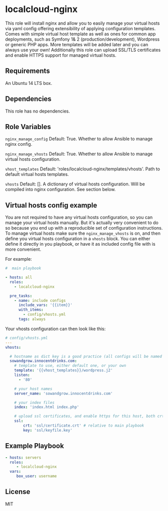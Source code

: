 localcloud-nginx
=========

This role will install nginx and allow you to easily manage your virtual hosts via yaml config offering extensibility of applying configuration templates.
Comes with simple virtual host template as well as ones for common app deployments, such as Symfony 1& 2 (production/development), Wordpress or generic PHP apps. More templates will be added later and you can always use your own!
Additionally this role can upload SSL/TLS certificates and enable HTTPS support for managed virtual hosts.

Requirements
------------

An Ubuntu 14 LTS box.

Dependencies
------------

This role has no dependencies.

Role Variables
--------------

`nginx_manage_config`
Default: True. Whether to allow Ansible to manage nginx config.

`nginx_manage_vhosts`
Default: True.  Whether to allow Ansible to manage virtual hosts configuration.


`vhost_templates`
Default: 'roles/localcloud-nginx/templates/vhosts'. Path to default virtual hosts templates.

`vhosts`
Default: []. A dictionary of virtual hosts configuration. Will be compiled into nginx configuration. See section below.


Virtual hosts config example
----------------

You are not required to have any virtual hosts configuration, so you can manage your virtual hosts manually. But it's actually very convenient to do so because you end up with a reproducible set of configuration instructions.
To manage virtual hosts make sure the `nginx_manage_vhosts` is on, and then define you virtual hosts configuration in a `vhosts` block.
You can either define it directly in you playbook, or have it as included config file with is more convenient.

For example:
```yml
#  main playbook

- hosts: all
  roles:
    - localcloud-nginx

  pre_tasks:
    - name: include configs
      include_vars: '{{item}}'
      with_items:
        - config/vhosts.yml
      tags: always
```

Your vhosts configuration can then look like this:

```yml
# config/vhosts.yml
---
vhosts:

  # hostname as dict key is a good practice (all configs will be named based on this)
  sowandgrow.innocentdrinks.com:
    # template to use, either default one, or your own
    template: '{{vhost_templates}}/wordpress.j2'
    listen:
      - '80'

    # your host names
    server_name: 'sowandgrow.innocentdrinks.com'

    # your index files
    index: 'index.html index.php'

    # upload ssl certificates, and enable https for this host, both crt and key required
    ssl:
        crt: 'ssl/certificate.crt' # relative to main playbook
        key: 'ssl/keyfile.key'
```


Example Playbook
----------------

```yml
- hosts: servers
  roles:
     - localcloud-nginx
  vars:
     box_user: username
```

License
-------

MIT
